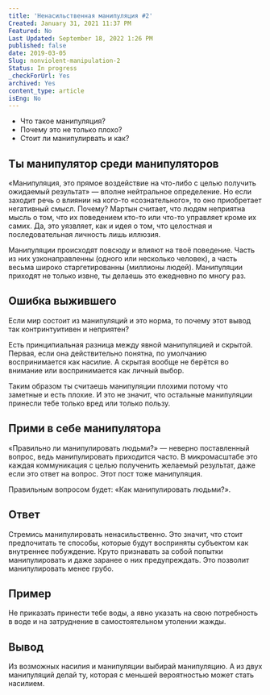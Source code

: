```yaml
---
title: 'Ненасильственная манипуляция #2'
Created: January 31, 2021 11:37 PM
Featured: No
Last Updated: September 18, 2022 1:26 PM
published: false
date: 2019-03-05
Slug: nonviolent-manipulation-2
Status: In progress
_checkForUrl: Yes
archived: Yes
content_type: article
isEng: No
---
```


- Что такое манипуляция?
- Почему это не только плохо?
- Стоит ли манипулирвать и как?

## Ты манипулятор среди манипуляторов

«Манипуляция, это прямое воздействие на что-либо с целью получить ожидаемый результат» — вполне нейтральное определение. Но если заходит речь о влиянии на кого-то «сознательного», то оно приобретает негативный смысл. Почему? Мартын считает, что людям неприятна мысль о том, что их поведением кто-то или что-то управляет кроме их самих. Да, это уязвляет, как и идея о том, что целостная и последовательная личность лишь иллюзия.

Манипуляции происходят повсюду и влияют на твоё поведение. Часть из них узконаправленны (одного или несколько человек), а часть весьма широко старгетированны (миллионы людей). Манипуляции приходят не только извне, ты делаешь это ежедневно по многу раз.

## Ошибка выжившего

Если мир состоит из манипуляций и это норма, то почему этот вывод так контринтуитивен и неприятен?

Есть принципиальная разница между явной манипуляцией и скрытой. Первая, если она действительно понятна, по умолчанию воспринимается как насилие. А скрытая вообще не берётся во внимание или воспринимается как личный выбор.

Таким образом ты считаешь манипуляции плохими потому что заметные и есть плохие. И это не значит, что остальные манипуляции принесли тебе только вред или только пользу.

## Прими в себе манипулятора

«Правильно ли манипулировать людьми?» — неверно поставленный вопрос, ведь манипулировать приходится часто. В микромасштабе это каждая коммуникация с целью полученить желаемый результат, даже если это ответ на вопрос. Этот пост тоже манипуляция.

Правильным вопросом будет: «Как манипулировать людьми?».

## Ответ

Стремись манипулировать ненасильственно. Это значит, что стоит предпочитать те способы, которые будут восприняты субъектом как внутреннее побуждение. Круто признавать за собой попытки манипулировать и даже заранее о них предупреждать. Это позволит манипулировать менее грубо.

## Пример

Не приказать принести тебе воды, а явно указать на свою потребность в воде и на затруднение в самостоятельном утолении жажды.

## Вывод

Из возможных насилия и манипуляции выбирай манипуляцию. А из двух манипуляций делай ту, которая с меньшей вероятностью может стать насилием.